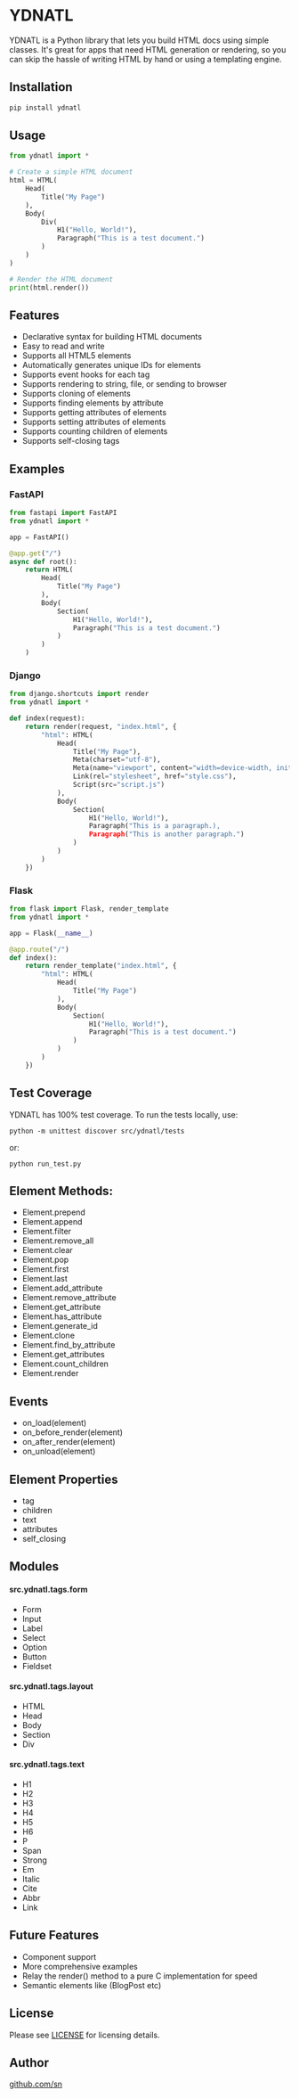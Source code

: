 # YDNATL 

YDNATL is a Python library that lets you build HTML docs using simple classes. It's great for apps that need HTML generation or rendering, so you can skip the hassle of writing HTML by hand or using a templating engine.

## Installation

```bash
pip install ydnatl
```

## Usage

```python
from ydnatl import *

# Create a simple HTML document
html = HTML(
    Head(
        Title("My Page")
    ),
    Body(
        Div(
            H1("Hello, World!"),
            Paragraph("This is a test document.")
        )
    )
)

# Render the HTML document
print(html.render())
```

## Features

- Declarative syntax for building HTML documents
- Easy to read and write
- Supports all HTML5 elements
- Automatically generates unique IDs for elements
- Supports event hooks for each tag
- Supports rendering to string, file, or sending to browser
- Supports cloning of elements
- Supports finding elements by attribute
- Supports getting attributes of elements
- Supports setting attributes of elements
- Supports counting children of elements
- Supports self-closing tags

## Examples

### FastAPI

```python
from fastapi import FastAPI
from ydnatl import *

app = FastAPI()

@app.get("/")
async def root():
    return HTML(
        Head(
            Title("My Page")
        ),
        Body(
            Section(
                H1("Hello, World!"),
                Paragraph("This is a test document.")
            )
        )
    )
```

### Django

```python
from django.shortcuts import render
from ydnatl import *

def index(request):
    return render(request, "index.html", {
        "html": HTML(
            Head(
                Title("My Page"),
                Meta(charset="utf-8"),
                Meta(name="viewport", content="width=device-width, initial-scale=1.0"),
                Link(rel="stylesheet", href="style.css"),
                Script(src="script.js")
            ),
            Body(
                Section(
                    H1("Hello, World!"),
                    Paragraph("This is a paragraph.),
                    Paragraph("This is another paragraph.")
                )
            )
        )
    })
```

### Flask

```python
from flask import Flask, render_template
from ydnatl import *

app = Flask(__name__)

@app.route("/")
def index():
    return render_template("index.html", {
        "html": HTML(
            Head(
                Title("My Page")
            ),
            Body(
                Section(
                    H1("Hello, World!"),
                    Paragraph("This is a test document.")
                )
            )
        )
    })
```

## Test Coverage 

YDNATL has 100% test coverage. To run the tests locally, use:

```shell
python -m unittest discover src/ydnatl/tests
```

or:

```shell
python run_test.py
```

## Element Methods: 

- Element.prepend
- Element.append
- Element.filter
- Element.remove_all
- Element.clear
- Element.pop
- Element.first
- Element.last 
- Element.add_attribute
- Element.remove_attribute
- Element.get_attribute
- Element.has_attribute
- Element.generate_id
- Element.clone
- Element.find_by_attribute
- Element.get_attributes
- Element.count_children
- Element.render

## Events 

- on_load(element)
- on_before_render(element)
- on_after_render(element)
- on_unload(element)

## Element Properties

- tag
- children
- text
- attributes
- self_closing

## Modules

#### src.ydnatl.tags.form

- Form
- Input
- Label
- Select
- Option
- Button
- Fieldset

#### src.ydnatl.tags.layout

- HTML
- Head
- Body
- Section
- Div

#### src.ydnatl.tags.text

- H1
- H2
- H3
- H4
- H5
- H6
- P
- Span
- Strong
- Em
- Italic
- Cite
- Abbr
- Link

## Future Features

- Component support 
- More comprehensive examples 
- Relay the render() method to a pure C implementation for speed
- Semantic elements like (BlogPost etc)

License
-----------------

Please see [LICENSE](https://github.com/sn/ydnatl/blob/master/LICENSE) for licensing details.

Author
-----------------

[github.com/sn](https://github.com/sn) 
